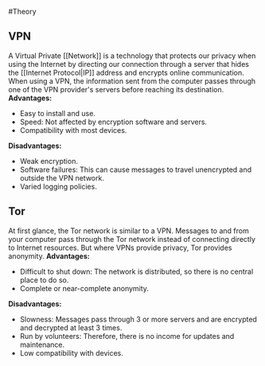 #Theory 
## VPN
A Virtual Private [[Network]] is a technology that protects our privacy when using the Internet by directing our connection through a server that hides the [[Internet Protocol|IP]] address and encrypts online communication. When using a VPN, the information sent from the computer passes through one of the VPN provider's servers before reaching its destination.
**Advantages:**
- Easy to install and use.
- Speed: Not affected by encryption software and servers.
- Compatibility with most devices.

**Disadvantages:**
- Weak encryption.
- Software failures: This can cause messages to travel unencrypted and outside the VPN network.
- Varied logging policies.
## Tor
At first glance, the Tor network is similar to a VPN. Messages to and from your computer pass through the Tor network instead of connecting directly to Internet resources. But where VPNs provide privacy, Tor provides anonymity.
**Advantages:**
- Difficult to shut down: The network is distributed, so there is no central place to do so.
- Complete or near-complete anonymity.

**Disadvantages:**
- Slowness: Messages pass through 3 or more servers and are encrypted and decrypted at least 3 times.
- Run by volunteers: Therefore, there is no income for updates and maintenance.
- Low compatibility with devices.